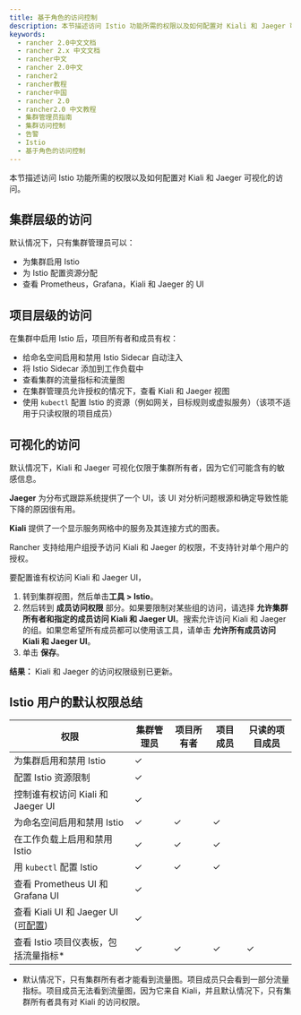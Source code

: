 ```yaml
---
title: 基于角色的访问控制
description: 本节描述访问 Istio 功能所需的权限以及如何配置对 Kiali 和 Jaeger 可视化的访问。默认情况下，只有集群管理员可以为集群启用 Istio、为 Istio 配置资源分配、查看 Prometheus，Grafana，Kiali 和 Jaeger 的 UI。
keywords:
  - rancher 2.0中文文档
  - rancher 2.x 中文文档
  - rancher中文
  - rancher 2.0中文
  - rancher2
  - rancher教程
  - rancher中国
  - rancher 2.0
  - rancher2.0 中文教程
  - 集群管理员指南
  - 集群访问控制
  - 告警
  - Istio
  - 基于角色的访问控制
---
```


本节描述访问 Istio 功能所需的权限以及如何配置对 Kiali 和 Jaeger 可视化的访问。

## 集群层级的访问

默认情况下，只有集群管理员可以：

- 为集群启用 Istio
- 为 Istio 配置资源分配
- 查看 Prometheus，Grafana，Kiali 和 Jaeger 的 UI

## 项目层级的访问

在集群中启用 Istio 后，项目所有者和成员有权：

- 给命名空间启用和禁用 Istio Sidecar 自动注入
- 将 Istio Sidecar 添加到工作负载中
- 查看集群的流量指标和流量图
- 在集群管理员允许授权的情况下，查看 Kiali 和 Jaeger 视图
- 使用 `kubectl` 配置 Istio 的资源（例如网关，目标规则或虚拟服务）（该项不适用于只读权限的项目成员）

## 可视化的访问

默认情况下，Kiali 和 Jaeger 可视化仅限于集群所有者，因为它们可能含有的敏感信息。

**Jaeger** 为分布式跟踪系统提供了一个 UI，该 UI 对分析问题根源和确定导致性能下降的原因很有用。

**Kiali** 提供了一个显示服务网格中的服务及其连接方式的图表。

Rancher 支持给用户组授予访问 Kiali 和 Jaeger 的权限，不支持针对单个用户的授权。

要配置谁有权访问 Kiali 和 Jaeger UI，

1. 转到集群视图，然后单击**工具 > Istio**。
1. 然后转到 **成员访问权限** 部分。如果要限制对某些组的访问，请选择 **允许集群所有者和指定的成员访问 Kiali 和 Jaeger UI**。搜索允许访问 Kiali 和 Jaeger 的组。如果您希望所有成员都可以使用该工具，请单击 **允许所有成员访问 Kiali 和 Jaeger UI**。
1. 单击 **保存**。

**结果：** Kiali 和 Jaeger 的访问权限级别已更新。

## Istio 用户的默认权限总结

| 权限                                                             | 集群管理员 | 项目所有者 | 项目成员 | 只读的项目成员 |
| ---------------------------------------------------------------- | ---------- | ---------- | -------- | -------------- |
| 为集群启用和禁用 Istio                                           | ✓          |            |          |                |
| 配置 Istio 资源限制                                              | ✓          |            |          |                |
| 控制谁有权访问 Kiali 和 Jaeger UI                                | ✓          |            |          |                |
| 为命名空间启用和禁用 Istio                                       | ✓          | ✓          | ✓        |                |
| 在工作负载上启用和禁用 Istio                                     | ✓          | ✓          | ✓        |                |
| 用 `kubectl` 配置 Istio                                          | ✓          | ✓          | ✓        |                |
| 查看 Prometheus UI 和 Grafana UI                                 | ✓          |            |          |                |
| 查看 Kiali UI 和 Jaeger UI ([可配置](#access-to-visualizations)) | ✓          |            |          |                |
| 查看 Istio 项目仪表板，包括流量指标\*                            | ✓          | ✓          | ✓        | ✓              |

- 默认情况下，只有集群所有者才能看到流量图。项目成员只会看到一部分流量指标。项目成员无法看到流量图，因为它来自 Kiali，并且默认情况下，只有集群所有者具有对 Kiali 的访问权限。
